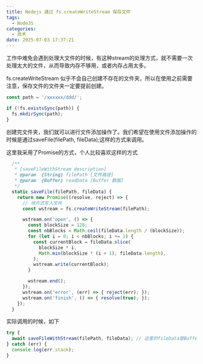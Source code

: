 ```yaml
---
title: Nodejs 通过 fs.createWriteStream 保存文件
tags:
  - NodeJS
categories:
  - 技术
date: 2025-07-03 17:37:21
---
```


工作中难免会遇到处理大文件的时候，有这种stream的处理方式，就不需要一次处理太大的文件，从而导致内存不够用，或者内存占用太多。

fs.createWriteStream 似乎不会自己创建不存在的文件夹，所以在使用之前需要注意，保存文件的文件夹一定要提前创建。

```js
const path = '/xxxxxx/ddd/';

if (!fs.existsSync(path)) {
  fs.mkdirSync(path);
}
```

创建完文件夹，我们就可以进行文件添加操作了。我们希望在使用文件添加操作的时候是通过saveFile(filePath, fileData);这样的方式来调用。

这里我采用了Promise的方式，个人比较喜欢这样的方式

```js
  /**
   * [saveFileWithStream description]
   * @param  {String} filePath [文件路径]
   * @param  {Buffer} readData [Buffer 数据]
   */
  static saveFile(filePath, fileData) {
    return new Promise((resolve, reject) => {
      // 块方式写入文件
      const wstream = fs.createWriteStream(filePath);

      wstream.on('open', () => {
        const blockSize = 128;
        const nbBlocks = Math.ceil(fileData.length / (blockSize));
        for (let i = 0; i < nbBlocks; i += 1) {
          const currentBlock = fileData.slice(
            blockSize * i,
            Math.min(blockSize * (i + 1), fileData.length),
          );
          wstream.write(currentBlock);
        }

        wstream.end();
      });
      wstream.on('error', (err) => { reject(err); });
      wstream.on('finish', () => { resolve(true); });
    });
  }
```

实际调用的时候，如下

```js
try {
  await saveFileWithStream(filePath, fileData); // 这里的fileData是Buffer类型
} catch (err) {
  console.log(err.stack);
}
```
